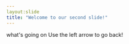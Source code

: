 ```yaml
---
layout:slide
title: "Welcome to our second slide!"
---
```

what's going on 
Use the left arrow to go back!
